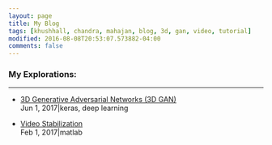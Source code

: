 ```yaml
---
layout: page
title: My Blog
tags: [khushhall, chandra, mahajan, blog, 3d, gan, video, tutorial]
modified: 2016-08-08T20:53:07.573882-04:00
comments: false
---
```


### My Explorations:
----

* [3D Generative Adversarial Networks (3D GAN)](3dgan/) <br /> Jun 1, 2017|keras, deep learning

* [Video Stabilization](video-stabilization/) <br /> Feb 1, 2017|matlab

<!--* [LSTM-explained](topic/LSTM/)-->

